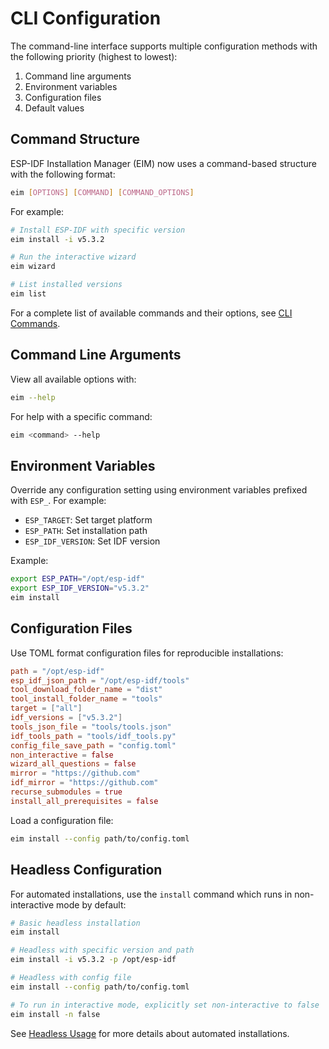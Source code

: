 # CLI Configuration

The command-line interface supports multiple configuration methods with the following priority (highest to lowest):

1. Command line arguments
2. Environment variables
3. Configuration files
4. Default values

## Command Structure

ESP-IDF Installation Manager (EIM) now uses a command-based structure with the following format:

```bash
eim [OPTIONS] [COMMAND] [COMMAND_OPTIONS]
```

For example:
```bash
# Install ESP-IDF with specific version
eim install -i v5.3.2

# Run the interactive wizard
eim wizard

# List installed versions
eim list
```

For a complete list of available commands and their options, see [CLI Commands](./cli_commands.md).

## Command Line Arguments

View all available options with:
```bash
eim --help
```

For help with a specific command:
```bash
eim <command> --help
```

## Environment Variables

Override any configuration setting using environment variables prefixed with `ESP_`. For example:
- `ESP_TARGET`: Set target platform
- `ESP_PATH`: Set installation path
- `ESP_IDF_VERSION`: Set IDF version

Example:
```bash
export ESP_PATH="/opt/esp-idf"
export ESP_IDF_VERSION="v5.3.2"
eim install
```

## Configuration Files

Use TOML format configuration files for reproducible installations:

```toml
path = "/opt/esp-idf"
esp_idf_json_path = "/opt/esp-idf/tools"
tool_download_folder_name = "dist"
tool_install_folder_name = "tools"
target = ["all"]
idf_versions = ["v5.3.2"]
tools_json_file = "tools/tools.json"
idf_tools_path = "tools/idf_tools.py"
config_file_save_path = "config.toml"
non_interactive = false
wizard_all_questions = false
mirror = "https://github.com"
idf_mirror = "https://github.com"
recurse_submodules = true
install_all_prerequisites = false
```

Load a configuration file:
```bash
eim install --config path/to/config.toml
```

## Headless Configuration

For automated installations, use the `install` command which runs in non-interactive mode by default:

```bash
# Basic headless installation
eim install

# Headless with specific version and path
eim install -i v5.3.2 -p /opt/esp-idf

# Headless with config file
eim install --config path/to/config.toml

# To run in interactive mode, explicitly set non-interactive to false
eim install -n false
```

See [Headless Usage](./headless_usage.md) for more details about automated installations.